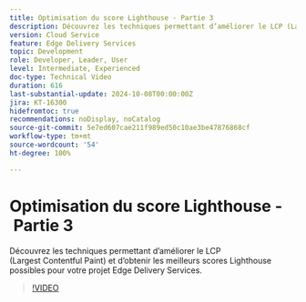 ```yaml
---
title: Optimisation du score Lighthouse - Partie 3
description: Découvrez les techniques permettant d’améliorer le LCP (Largest Contentful Paint) et d’obtenir les meilleurs scores Lighthouse possibles pour votre projet Edge Delivery Services.
version: Cloud Service
feature: Edge Delivery Services
topic: Development
role: Developer, Leader, User
level: Intermediate, Experienced
doc-type: Technical Video
duration: 616
last-substantial-update: 2024-10-08T00:00:00Z
jira: KT-16300
hidefromtoc: true
recommendations: noDisplay, noCatalog
source-git-commit: 5e7ed607cae211f989ed50c10ae3be47876868cf
workflow-type: tm+mt
source-wordcount: '54'
ht-degree: 100%

---
```



# Optimisation du score Lighthouse - Partie 3

Découvrez les techniques permettant d’améliorer le LCP (Largest Contentful Paint) et d’obtenir les meilleurs scores Lighthouse possibles pour votre projet Edge Delivery Services.

>[!VIDEO](https://video.tv.adobe.com/v/3435001/?learn=on)

